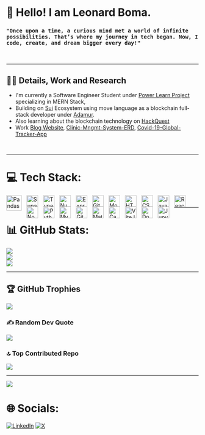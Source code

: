 # 🌝 Hello! I am Leonard Boma. 
### **`"Once upon a time, a curious mind met a world of infinite possibilities. That’s where my journey in tech began. Now, I code, create, and dream bigger every day!"`**
<br />

---


## 🎨🦺 Details, Work and Research
- I'm currently a Software Engineer Student under [Power Learn Project](https://academy.powerlearnprojectafrica.org/) specializing in MERN Stack,
-  Building on [Sui]( https://docs.sui.io/) Ecosystem using move language as a blockchain full-stack developer under [Adamur](https://www.adamur.io/).
- Also learning about the blockchain technology on [HackQuest](https://www.hackquest.io?type=email-check&inviteCode=DZWVDWGKY6)
- Work [Blog Website](https://tweenwrld.github.io/Blog-Website/), [Clinic-Mngmt-System-ERD](https://github.com/Tweenwrld/Clinic_Management_System/blob/main/Clinic-mngmt-ERD.png), [Covid-19-Global-Tracker-App](https://tweenwrld-covid-19-global-tracker-appapp-qrgjwe.streamlit.app)
<br />


---

# 💻 Tech Stack:

<img align="left" alt="Pandas" width="40px" style="padding-right:10px;" src="https://cdn.jsdelivr.net/gh/devicons/devicon@latest/icons/pandas/pandas-original.svg" />
<img align="left" alt="Supabase" width="30px" style="padding-right:10px;"  src="https://cdn.jsdelivr.net/gh/devicons/devicon@latest/icons/supabase/supabase-original.svg" />
<img align="left" alt="TypeScript" width="30px" style="padding-right:10px;" src="https://cdn.jsdelivr.net/gh/devicons/devicon/icons/typescript/typescript-plain.svg" />
<img align="left" alt="NumPy" width="30px" style="padding-right:10px;" src="https://cdn.jsdelivr.net/gh/devicons/devicon@latest/icons/numpy/numpy-original.svg" />
<img align ="left" alt="Express" width="30px" style="padding-right:10px;" src="https://cdn.jsdelivr.net/gh/devicons/devicon@latest/icons/express/express-original.svg" />
<img align="left" alt="Git" width="30px" style="padding-right:10px;" src="https://cdn.jsdelivr.net/gh/devicons/devicon/icons/git/git-original.svg" />
<img align="left" alt="Mongodb" width="30px" style="padding-right:10px;" src="https://cdn.jsdelivr.net/gh/devicons/devicon@latest/icons/mongodb/mongodb-original.svg" />
<img align="left" alt="HTML" width="30px" style="padding-right:10px;" src="https://cdn.jsdelivr.net/gh/devicons/devicon/icons/html5/html5-plain.svg" />
<img align="left" alt="CSS" width="30px" style="padding-right:10px;" src="https://cdn.jsdelivr.net/gh/devicons/devicon/icons/css3/css3-plain.svg" />
<img align="left" alt="JavaScript" width="30px" style="padding-right:10px;" src="https://cdn.jsdelivr.net/gh/devicons/devicon/icons/javascript/javascript-plain.svg" />
<img align="left" alt="React" width="30px" style="padding-right:10px;" src="https://cdn.jsdelivr.net/gh/devicons/devicon/icons/react/react-original.svg" />
<img align="left" alt="NodeJS" width="30px" style="padding-right:10px;" src="https://cdn.jsdelivr.net/gh/devicons/devicon/icons/nodejs/nodejs-original.svg" />
<img align="left" alt="Python" width="30px" style="padding-right:10px;" src="https://cdn.jsdelivr.net/gh/devicons/devicon/icons/python/python-plain.svg" />
<img align="left" alt="MySQL" width="30px" style="padding-right:10px;" src="https://cdn.jsdelivr.net/gh/devicons/devicon@latest/icons/mysql/mysql-original.svg" />
<img align="left" alt="GitHub" width="30px" style="padding-right:10px;" src="https://cdn.jsdelivr.net/gh/devicons/devicon/icons/github/github-original.svg" />
<img align="left" alt="Matplotlib" width="30px" style="padding-right:10px;" src="https://cdn.jsdelivr.net/gh/devicons/devicon@latest/icons/matplotlib/matplotlib-original.svg" />
<img align="left" alt="Canva" width="30px" style="padding-right:10px;" src="https://cdn.jsdelivr.net/gh/devicons/devicon@latest/icons/canva/canva-original.svg" />
<img align="left" alt="ViteJS" width="30px" style="padding-right:10px;" src="https://cdn.jsdelivr.net/gh/devicons/devicon@latest/icons/vitejs/vitejs-original.svg" />
<img align="left" alt="Docker" width="30px" style="padding-right:10px;"  src="https://cdn.jsdelivr.net/gh/devicons/devicon@latest/icons/docker/docker-original.svg" />  
<img align="left" alt="Jupyter" width="30px" style="padding-right:10px;" src="https://cdn.jsdelivr.net/gh/devicons/devicon@latest/icons/jupyter/jupyter-original.svg" />

<br />

---


# 📊 GitHub Stats:
![](https://github-readme-stats.vercel.app/api?username=Tweenwrld&theme=dark&hide_border=false&include_all_commits=false&count_private=false)<br/>
![](https://nirzak-streak-stats.vercel.app/?user=Tweenwrld&theme=dark&hide_border=false)<br/>
![](https://github-readme-stats.vercel.app/api/top-langs/?username=Tweenwrld&theme=dark&hide_border=false&include_all_commits=false&count_private=false&layout=compact)
<br />

---

## 🏆 GitHub Trophies
![](https://github-profile-trophy.vercel.app/?username=Tweenwrld&theme=radical&no-frame=false&no-bg=true&margin-w=4)

### ✍️ Random Dev Quote
![](https://quotes-github-readme.vercel.app/api?type=horizontal&theme=radical)

### 🔝 Top Contributed Repo
![](https://github-contributor-stats.vercel.app/api?username=Tweenwrld&limit=5&theme=dark&combine_all_yearly_contributions=true)

---
[![](https://visitcount.itsvg.in/api?id=Tweenwrld&icon=0&color=0)](https://visitcount.itsvg.in)

# 🌐 Socials:
[![LinkedIn](https://img.shields.io/badge/LinkedIn-%230077B5.svg?logo=linkedin&logoColor=white)](https://linkedin.com/in/https://www.linkedin.com/in/leonard-boma-631aa9234/?originalSubdomain=ke) [![X](https://img.shields.io/badge/X-black.svg?logo=X&logoColor=white)](https://x.com/https://x.com/Tweenhaven35) 
<!-- Proudly created with GPRM ( https://gprm.itsvg.in ) -->
